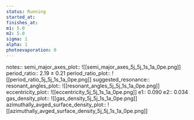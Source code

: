 ```yaml
---
status: Running
started_at:
finishes_at:
m1: 5.0
m2: 5.0
sigma: 1
alpha: 1
photoevaporation: 0
---
```


notes::
semi_major_axes_plot:: ![[semi_major_axes_5j_5j_1s_1a_0pe.png]]
period_ratio:: 2.19 ± 0.21
period_ratio_plot:: ![[period_ratio_5j_5j_1s_1a_0pe.png]]
suggested_resonance:: 
resonant_angles_plot:: ![[resonant_angles_5j_5j_1s_1a_0pe.png]]
eccentricity_plot:: ![[eccentricity_5j_5j_1s_1a_0pe.png]]
e1:: 0.090
e2:: 0.034
gas_density_plot:: ![[gas_density_5j_5j_1s_1a_0pe.png]]
azimuthally_avged_surface_density_plot:: ![[azimuthally_avged_surface_density_5j_5j_1s_1a_0pe.png]]
